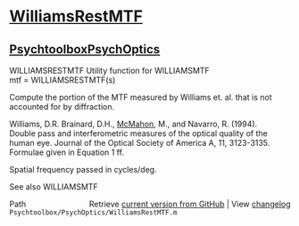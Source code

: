 # [WilliamsRestMTF](WilliamsRestMTF)
## [Psychtoolbox](Psychtoolbox)[PsychOptics](PsychOptics)

WILLIAMSRESTMTF  Utility function for WILLIAMSMTF  
   mtf = WILLIAMSRESTMTF(s)  
  
   Compute the portion of the MTF measured by Williams et. al. that is not  
   accounted for by diffraction.  
  
   Williams, D.R. Brainard, D.H., [McMahon](McMahon), M., and Navarro, R. (1994).  
   Double pass and interferometric measures of the optical quality of the  
   human eye. Journal of the Optical Society of America A, 11, 3123-3135.  
   Formulae given in Equation 1 ff.  
  
   Spatial frequency passed in cycles/deg.  
  
   See also WILLIAMSMTF  




<div class="code_header" style="text-align:right;">
  <span style="float:left;">Path&nbsp;&nbsp;</span> <span class="counter">Retrieve <a href=
  "https://raw.github.com/Psychtoolbox-3/Psychtoolbox-3/beta/Psychtoolbox/PsychOptics/WilliamsRestMTF.m">current version from GitHub</a> | View <a href=
  "https://github.com/Psychtoolbox-3/Psychtoolbox-3/commits/beta/Psychtoolbox/PsychOptics/WilliamsRestMTF.m">changelog</a></span>
</div>
<div class="code">
  <code>Psychtoolbox/PsychOptics/WilliamsRestMTF.m</code>
</div>

